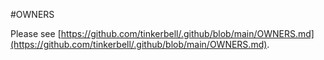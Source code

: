 #OWNERS

Please see [https://github.com/tinkerbell/.github/blob/main/OWNERS.md](https://github.com/tinkerbell/.github/blob/main/OWNERS.md).
